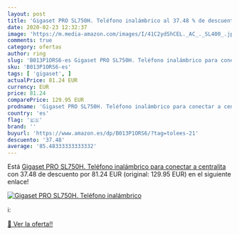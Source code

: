 ```yaml
---
layout: post
title: 'Gigaset PRO SL750H. Teléfono inalámbrico al 37.48 % de descuento'
date: 2020-02-23 12:32:37
image: 'https://m.media-amazon.com/images/I/41C2ydShCEL._AC_._SL400_.jpg'
comments: true
category: ofertas
author: ring
slug: 'B013P1ORS6-es Gigaset PRO SL750H. Teléfono inalámbrico para conectar a...'
sku: 'B013P1ORS6-es'
tags: [ 'gigaset', ]
actualPrice: 81.24 EUR
currency: EUR
price: 81.24
comparePrice: 129.95 EUR
prodname: 'Gigaset PRO SL750H. Teléfono inalámbrico para conectar a centralita'
country: 'es'
flag: '🇪🇸'
brand: ''
buyurl: 'https://www.amazon.es/dp/B013P1ORS6/?tag=tolees-21'
descuento: '37.48'
average: '85.48333333333332'
---
```


Está [Gigaset PRO SL750H. Teléfono inalámbrico para conectar a centralita](https://www.amazon.es/dp/B013P1ORS6/?tag=tolees-21) con 37.48 de descuento por 81.24 EUR (original: 129.95 EUR) en el siguiente enlace!

[![Gigaset PRO SL750H. Teléfono inalámbrico](https://m.media-amazon.com/images/I/41C2ydShCEL._AC_._SL400_.jpg)](https://www.amazon.es/dp/B013P1ORS6/?tag=tolees-21)

ℹ️:


[🛒 Ver la oferta!!](https://www.amazon.es/dp/B013P1ORS6/?tag=tolees-21)
